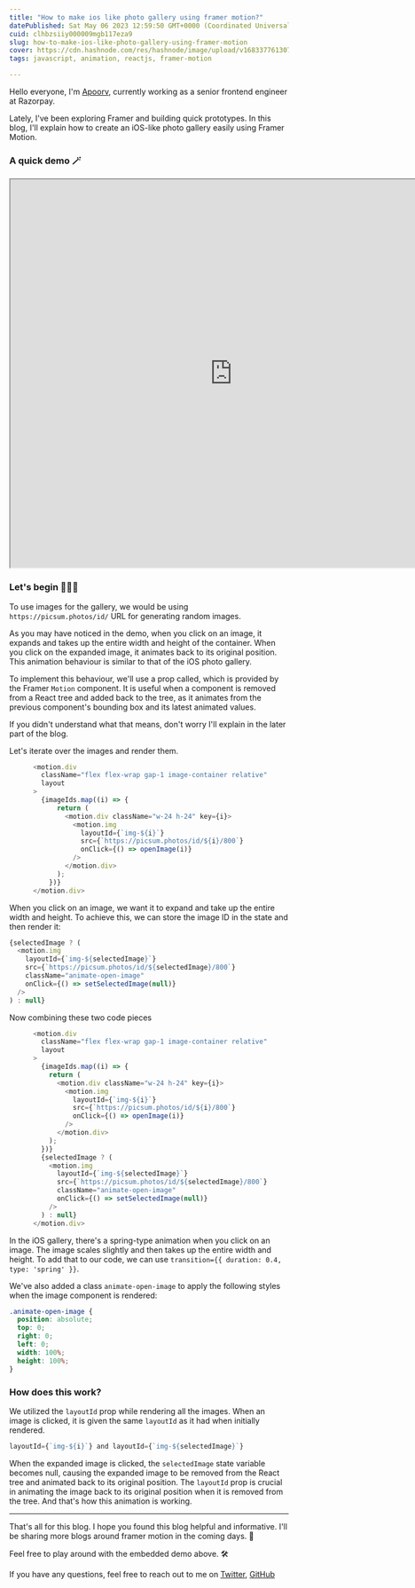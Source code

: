 ```yaml
---
title: "How to make ios like photo gallery using framer motion?"
datePublished: Sat May 06 2023 12:59:50 GMT+0000 (Coordinated Universal Time)
cuid: clhbzsiiy000009mgb117eza9
slug: how-to-make-ios-like-photo-gallery-using-framer-motion
cover: https://cdn.hashnode.com/res/hashnode/image/upload/v1683377613076/e24bac82-882e-4223-8354-306f410a8d0b.webp
tags: javascript, animation, reactjs, framer-motion

---
```


Hello everyone, I'm [Apoorv](https://twitter.com/apoorv_taneja), currently working as a senior frontend engineer at Razorpay.

Lately, I've been exploring Framer and building quick prototypes. In this blog, I'll explain how to create an iOS-like photo gallery easily using Framer Motion.

### A quick demo 🪄

<iframe src="https://stackblitz.com/edit/ios-gallery?embed=1&file=src/App.tsx&view=preview" width="800" height="700"></iframe>

### Let's begin 👨🏻‍💻

To use images for the gallery, we would be using `https://picsum.photos/id/` URL for generating random images.

As you may have noticed in the demo, when you click on an image, it expands and takes up the entire width and height of the container. When you click on the expanded image, it animates back to its original position. This animation behaviour is similar to that of the iOS photo gallery.

To implement this behaviour, we'll use a prop called, which is provided by the Framer `Motion` component. It is useful when a component is removed from a React tree and added back to the tree, as it animates from the previous component's bounding box and its latest animated values.

If you didn't understand what that means, don't worry I'll explain in the later part of the blog.

Let's iterate over the images and render them.

```javascript
      <motion.div
        className="flex flex-wrap gap-1 image-container relative"
        layout
      >
        {imageIds.map((i) => {
            return (
              <motion.div className="w-24 h-24" key={i}>
                <motion.img
                  layoutId={`img-${i}`}
                  src={`https://picsum.photos/id/${i}/800`}
                  onClick={() => openImage(i)}
                />
              </motion.div>
            );
          })}
      </motion.div>
```

When you click on an image, we want it to expand and take up the entire width and height. To achieve this, we can store the image ID in the state and then render it:

```javascript
{selectedImage ? (
  <motion.img
    layoutId={`img-${selectedImage}`}
    src={`https://picsum.photos/id/${selectedImage}/800`}
    className="animate-open-image"
    onClick={() => setSelectedImage(null)}
  />
) : null}
```

Now combining these two code pieces

```javascript
      <motion.div
        className="flex flex-wrap gap-1 image-container relative"
        layout
      >
        {imageIds.map((i) => {
          return (
            <motion.div className="w-24 h-24" key={i}>
              <motion.img
                layoutId={`img-${i}`}
                src={`https://picsum.photos/id/${i}/800`}
                onClick={() => openImage(i)}
              />
            </motion.div>
          );
        })}
        {selectedImage ? (
          <motion.img
            layoutId={`img-${selectedImage}`}
            src={`https://picsum.photos/id/${selectedImage}/800`}
            className="animate-open-image"
            onClick={() => setSelectedImage(null)}
          />
        ) : null}
      </motion.div>
```

In the iOS gallery, there's a spring-type animation when you click on an image. The image scales slightly and then takes up the entire width and height. To add that to our code, we can use `transition={{ duration: 0.4, type: 'spring' }}`.

We've also added a class `animate-open-image` to apply the following styles when the image component is rendered:

```css
.animate-open-image {
  position: absolute;
  top: 0;
  right: 0;
  left: 0;
  width: 100%;
  height: 100%;
}
```

### How does this work?

We utilized the `layoutId` prop while rendering all the images. When an image is clicked, it is given the same `layoutId` as it had when initially rendered.

```javascript
layoutId={`img-${i}`} and layoutId={`img-${selectedImage}`}
```

When the expanded image is clicked, the `selectedImage` state variable becomes null, causing the expanded image to be removed from the React tree and animated back to its original position. The `layoutId` prop is crucial in animating the image back to its original position when it is removed from the tree. And that's how this animation is working.

---

That's all for this blog. I hope you found this blog helpful and informative. I'll be sharing more blogs around framer motion in the coming days. 🎉

Feel free to play around with the embedded demo above. 🛠

If you have any questions, feel free to reach out to me on [Twitter](https://twitter.com/apoorv_taneja), [GitHub](https://github.com/plxity)